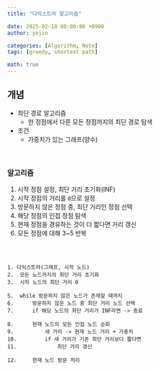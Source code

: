 ```yaml
---
title: "다익스트라 알고리즘"

date: 2025-02-18 00:00:00 +0900
author: yejin

categories: [Algorithm, Note]
tags: [greedy, shortest path]

math: true
---
```


## 개념

* 최단 경로 알고리즘
  * 한 정점에서 다른 모든 정점까지의 최단 경로 탐색 
* 조건
  * 가중치가 있는 그래프(양수)

<br>

### 알고리즘 

1. 시작 정점 설정, 최단 거리 초기화(INF)
2. 시작 정점의 거리를 `0`으로 설정
3. 방문하지 않은 정점 중, 최단 거리인 정점 선택
4. 해당 정점의 인접 정점 탐색
5. 현재 정점을 경유하는 것이 더 짧다면 거리 갱신
6. 모든 정점에 대해 3~5 반복

<br>

```

1. 다익스트라(그래프, 시작 노드)
2.  모든 노드까지의 최단 거리 초기화
3.  시작 노드의 최단 거리 0

5.  while 방문하지 않은 노드가 존재할 때까지
6.      방문하지 않은 노드 중 최단 거리 노드 선택
7.      if 해당 노드의 최단 거리가 INF라면 -> 종료

8.      현재 노드의 모든 인접 노드 순회
9.          새 거리 -> 현재 노드 거리 + 가중치
10.         if 새 거리가 기존 최단 거리보다 짧다면
11.             최단 거리 갱신

12.     현재 노드 방문 처리

```